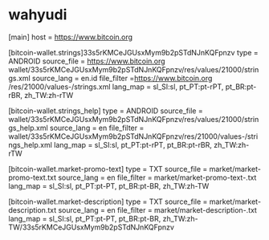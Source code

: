 # wahyudi
[main]
host = https://www.bitcoin.org

[bitcoin-wallet.strings]33s5rKMCeJGUsxMym9b2pSTdNJnKQFpnzv
type = ANDROID
source_file = https://www.bitcoin.org
wallet/33s5rKMCeJGUsxMym9b2pSTdNJnKQFpnzv/res/values/21000/strings.xml
source_lang = en.id
file_filter =https://www.bitcoin.org /res/21000/values-<lang>/strings.xml
lang_map = sl_SI:sl, pt_PT:pt-rPT, pt_BR:pt-rBR, zh_TW:zh-rTW

[bitcoin-wallet.strings_help]
type = ANDROID
source_file = wallet/33s5rKMCeJGUsxMym9b2pSTdNJnKQFpnzv/res/values/21000/strings_help.xml
source_lang = en
file_filter = wallet/33s5rKMCeJGUsxMym9b2pSTdNJnKQFpnzv/res/21000/values-<lang>/strings_help.xml
lang_map = sl_SI:sl, pt_PT:pt-rPT, pt_BR:pt-rBR, zh_TW:zh-rTW

[bitcoin-wallet.market-promo-text]
type = TXT
source_file = market/market-promo-text.txt
source_lang = en
file_filter = market/market-promo-text-<lang>.txt
lang_map = sl_SI:sl, pt_PT:pt-PT, pt_BR:pt-BR, zh_TW:zh-TW

[bitcoin-wallet.market-description]
type = TXT
source_file = market/market-description.txt
source_lang = en
file_filter = market/market-description-<lang>.txt
lang_map = sl_SI:sl, pt_PT:pt-PT, pt_BR:pt-BR, zh_TW:zh-TW/33s5rKMCeJGUsxMym9b2pSTdNJnKQFpnzv
